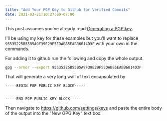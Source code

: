 ```yaml
---
title: "Add Your PGP Key to Github for Verified Commits"
date: 2021-03-21T10:27:09-07:00
---
```


This post assumes you've already read [Generating a PGP key](./generating-a-pgp-key.md).

I'll be using my key for these examples but you'll want to replace `95535225B55B5A9F39E29F5EDAB85EABB6014D3F` with your own in the commands.

For adding it to github run the following and copy the whole output.

```sh
gpg --armor --export 95535225B55B5A9F39E29F5EDAB85EABB6014D3F
```

That will generate a very long wall of text encapsulated by
```
-----BEGIN PGP PUBLIC KEY BLOCK-----


-----END PGP PUBLIC KEY BLOCK-----
```

Then navigate to https://github.com/settings/keys and paste the entire body of the output into the "New GPG Key" text box.
